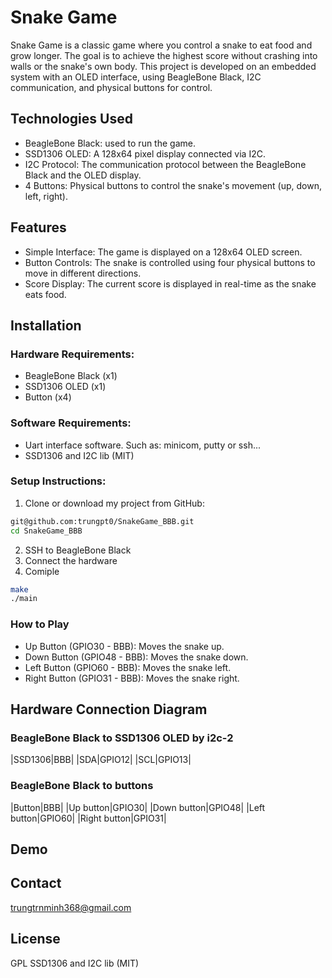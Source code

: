 # Snake Game
Snake Game is a classic game where you control a snake to eat food and grow longer. The goal is to achieve the highest score without crashing into walls or the snake's own body. This project is developed on an embedded system with an OLED interface, using BeagleBone Black, I2C communication, and physical buttons for control.
## Technologies Used
- BeagleBone Black: used to run the game.
- SSD1306 OLED: A 128x64 pixel display connected via I2C.
- I2C Protocol: The communication protocol between the BeagleBone Black and the OLED display.
- 4 Buttons: Physical buttons to control the snake's movement (up, down, left, right).
## Features
- Simple Interface: The game is displayed on a 128x64 OLED screen.
- Button Controls: The snake is controlled using four physical buttons to move in different directions.
- Score Display: The current score is displayed in real-time as the snake eats food.
## Installation
### Hardware Requirements:
- BeagleBone Black (x1)
- SSD1306 OLED (x1)
- Button (x4)
### Software Requirements:
- Uart interface software. Such as: minicom, putty or ssh...
- SSD1306 and I2C lib (MIT)
### Setup Instructions:
1. Clone or download my project from GitHub:
```bash
git@github.com:trungpt0/SnakeGame_BBB.git
cd SnakeGame_BBB
```
2. SSH to BeagleBone Black
3. Connect the hardware
4. Comiple
```bash
make
./main
```
### How to Play
- Up Button (GPIO30 - BBB): Moves the snake up.
- Down Button (GPIO48 - BBB): Moves the snake down.
- Left Button (GPIO60 - BBB): Moves the snake left.
- Right Button (GPIO31 - BBB): Moves the snake right.
## Hardware Connection Diagram
### BeagleBone Black to SSD1306 OLED by i2c-2
|SSD1306|BBB|
|SDA|GPIO12|
|SCL|GPIO13|
### BeagleBone Black to buttons
|Button|BBB|
|Up button|GPIO30|
|Down button|GPIO48|
|Left button|GPIO60|
|Right button|GPIO31|
## Demo
## Contact
trungtrnminh368@gmail.com
## License
GPL
SSD1306 and I2C lib (MIT)